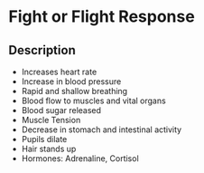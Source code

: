 
# Fight or Flight Response


## Description


-	Increases heart rate
-	Increase in blood pressure
-	Rapid and shallow breathing
-	Blood flow to muscles and vital organs
-	Blood sugar released
-	Muscle Tension
-	Decrease in stomach and intestinal activity
-	Pupils dilate
-	Hair stands up
-	Hormones: Adrenaline, Cortisol
